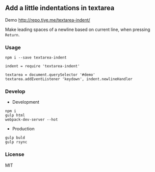 
Add a little indentations in textarea
----

Demo http://repo.tiye.me/textarea-indent/

Make leading spaces of a newline based on current line, when pressing `Return`.

### Usage

```
npm i --save textarea-indent
```

```
indent = require 'textarea-indent'

textarea = document.querySelector '#demo'
textarea.addEventListener 'keydown', indent.newlineHandler
```

### Develop

* Development

```text
npm i
gulp html
webpack-dev-server --hot
```

* Production

```text
gulp buld
gulp rsync
```

### License

MIT
